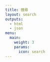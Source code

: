 ```yaml
---
title: 搜尋
layout: search
outputs:
  - html
  - json
menu:
  main:
    weight: 3
    params: 
      icon: search
---
```

